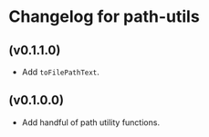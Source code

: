 # Changelog for path-utils

## (v0.1.1.0)

* Add `toFilePathText`.

## (v0.1.0.0)

* Add handful of path utility functions.
